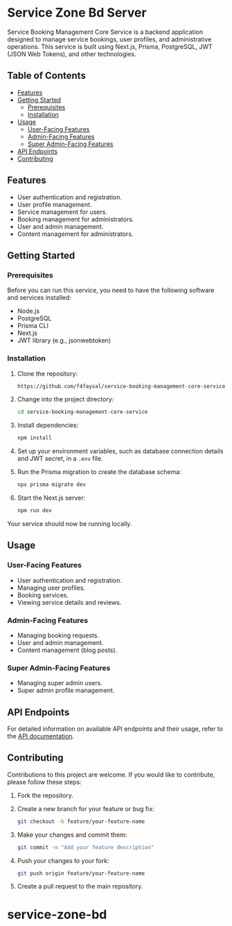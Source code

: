 
# Service Zone Bd Server 

Service Booking Management Core Service is a backend application designed to manage service bookings, user profiles, and administrative operations. This service is built using Next.js, Prisma, PostgreSQL, JWT (JSON Web Tokens), and other technologies.



## Table of Contents

- [Features](#features)
- [Getting Started](#getting-started)
  - [Prerequisites](#prerequisites)
  - [Installation](#installation)
- [Usage](#usage)
  - [User-Facing Features](#user-facing-features)
  - [Admin-Facing Features](#admin-facing-features)
  - [Super Admin-Facing Features](#super-admin-facing-features)
- [API Endpoints](#api-endpoints)
- [Contributing](#contributing)


## Features

- User authentication and registration.
- User profile management.
- Service management for users.
- Booking management for administrators.
- User and admin management.
- Content management for administrators.

## Getting Started

### Prerequisites

Before you can run this service, you need to have the following software and services installed:

- Node.js
- PostgreSQL
- Prisma CLI
- Next.js
- JWT library (e.g., jsonwebtoken)

### Installation

1. Clone the repository:

   ```bash
   https://github.com/f4faysal/service-booking-management-core-service.git
   ```

2. Change into the project directory:

   ```bash
   cd service-booking-management-core-service
   ```

3. Install dependencies:

   ```bash
   npm install
   ```

4. Set up your environment variables, such as database connection details and JWT secret, in a `.env` file.

5. Run the Prisma migration to create the database schema:

   ```bash
   npx prisma migrate dev
   ```

6. Start the Next.js server:

   ```bash
   npm run dev
   ```

Your service should now be running locally.

## Usage

### User-Facing Features

- User authentication and registration.
- Managing user profiles.
- Booking services.
- Viewing service details and reviews.

### Admin-Facing Features

- Managing booking requests.
- User and admin management.
- Content management (blog posts).

### Super Admin-Facing Features

- Managing super admin users.
- Super admin profile management.

## API Endpoints

For detailed information on available API endpoints and their usage, refer to the [API documentation](API.md).

## Contributing

Contributions to this project are welcome. If you would like to contribute, please follow these steps:

1. Fork the repository.

2. Create a new branch for your feature or bug fix:

   ```bash
   git checkout -b feature/your-feature-name
   ```

3. Make your changes and commit them:

   ```bash
   git commit -m "Add your feature description"
   ```

4. Push your changes to your fork:

   ```bash
   git push origin feature/your-feature-name
   ```

5. Create a pull request to the main repository.

# service-zone-bd
